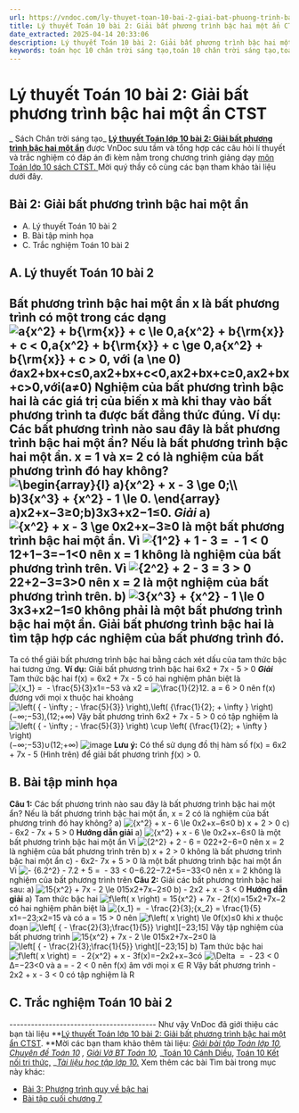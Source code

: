 ```yaml
---
url: https://vndoc.com/ly-thuyet-toan-10-bai-2-giai-bat-phuong-trinh-bac-hai-mot-an-ctst-294106
title: Lý thuyết Toán 10 bài 2: Giải bất phương trình bậc hai một ẩn CTST - Sách Chân trời sáng tạo - VnDoc.com
date_extracted: 2025-04-14 20:33:06
description: Lý thuyết Toán 10 bài 2: Giải bất phương trình bậc hai một ẩn CTST được VnDoc sưu tầm và giới thiệu  để tham khảo chuẩn bị cho bài giảng học kì mới sắp tới đây của mình.
keywords: toán học 10 chân trời sáng tạo,toán 10 chân trời sáng tạo,toán 10,lý thuyết toán 10 chân trời sáng tạo,lý thuyết toán học 10 CTST,Toán lớp 10,ôn tập lý thuyết toán lớp 10,lý thuyết môn toán 10,lý thuyết toán 10 CTST,Lý thuyết môn toán 10 bài 2,Giải bất phương trình bậc hai một ẩn,trắc nghiệm toán 10 CTST,Lý thuyết toán 10 bài 2 CTST,trắc nghiệm bài Giải bất phương trình bậc hai một ẩn
---
```


# Lý thuyết Toán 10 bài 2: Giải bất phương trình bậc hai một ẩn CTST
 _ Sách Chân trời sáng tạo_
**[Lý thuyết Toán lớp 10 bài 2: Giải bất phương trình bậc hai một ẩn](<https://vndoc.com/ly-thuyet-toan-10-bai-2-giai-bat-phuong-trinh-bac-hai-mot-an-ctst-294106>)** được VnDoc sưu tầm và tổng hợp các câu hỏi lí thuyết và trắc nghiệm có đáp án đi kèm nằm trong chương trình giảng dạy [môn Toán lớp 10 sách CTST. ](<https://vndoc.com/toan-10-chan-troi-sang-tao-tap1>)Mời quý thầy cô cùng các bạn tham khảo tài liệu dưới đây.
## Bài 2: Giải bất phương trình bậc hai một ẩn
  * A. Lý thuyết Toán 10 bài 2
  * B. Bài tập minh họa
  * C. Trắc nghiệm Toán 10 bài 2

## A. Lý thuyết Toán 10 bài 2
Bất phương trình bậc hai một ẩn x là bất phương trình có một trong các dạng ![a{x^2} + b{\\rm{x}} + c \\le 0,a{x^2} + b{\\rm{x}} + c < 0,a{x^2} + b{\\rm{x}} + c \\ge 0,a{x^2} + b{\\rm{x}} + c > 0,  với \(a \\ne 0\)](https://i.vdoc.vn/data/image/blank.png)ớax2+bx+c≤0,ax2+bx+c<0,ax2+bx+c≥0,ax2+bx+c>0,với\(a≠0\)
Nghiệm của bất phương trình bậc hai là các giá trị của biến x mà khi thay vào bất phương trình ta được bất đẳng thức đúng.
**Ví dụ:** Các bất phương trình nào sau đây là bắt phương trình bậc hai một ẩn? Nếu là bất phương trình bậc hai một ẩn. x = 1 và x= 2 có là nghiệm của bất phương trình đó hay không?
![\\begin{array}{l}
a\){x^2} + x - 3 \\ge 0;\\\\
b\)3{x^3} + {x^2} - 1 \\le 0.
\\end{array}](https://i.vdoc.vn/data/image/blank.png)a\)x2+x−3≥0;b\)3x3+x2−1≤0.
_**Giải**_
a\) ![{x^2} + x - 3 \\ge 0](https://i.vdoc.vn/data/image/blank.png)x2+x−3≥0 là một bất phương trình bậc hai một ẩn.
Vì ![{1^2} + 1 - 3 =  - 1 < 0](https://i.vdoc.vn/data/image/blank.png)12+1−3=−1<0 nên x = 1 không là nghiệm của bất phương trình trên.
Vì ![{2^2} + 2 - 3 = 3 > 0](https://i.vdoc.vn/data/image/blank.png)22+2−3=3>0 nên x = 2 là một nghiệm của bất phương trình trên.
b\) ![3{x^3} + {x^2} - 1 \\le 0](https://i.vdoc.vn/data/image/blank.png)3x3+x2−1≤0 không phải là một bất phương trình bậc hai một ẩn.
Giải bất phương trình bậc hai là tìm tập hợp các nghiệm của bất phương trình đó.  
---  
Ta có thể giải bất phương trình bậc hai bằng cách xét dấu của tam thức bậc hai tương ứng.
**Ví dụ:** Giải bất phương trình bậc hai 6x2 \+ 7x - 5 > 0
 _**Giải**_
Tam thức bậc hai f\(x\) = 6x2 \+ 7x - 5 có hai nghiệm phân biệt là ![{x_1} =  - \\frac{5}{3}](https://i.vdoc.vn/data/image/blank.png)x1=−53 và x2 = ![\\frac{1}{2}](https://i.vdoc.vn/data/image/blank.png)12.
a = 6 > 0 nên f\(x\) đương với mọi x thuộc hai khoảng![\\left\( { - \\infty ; - \\frac{5}{3}} \\right\),\\left\( {\\frac{1}{2}; + \\infty } \\right\)](https://i.vdoc.vn/data/image/blank.png)\(−∞;−53\),\(12;+∞\)
Vậy bất phương trình 6x2 \+ 7x - 5 > 0 có tập nghiệm là ![\\left\( { - \\infty ; - \\frac{5}{3}} \\right\) \\cup \\left\( {\\frac{1}{2}; + \\infty } \\right\)](https://i.vdoc.vn/data/image/blank.png)\(−∞;−53\)∪\(12;+∞\)
![image](https://i.vdoc.vn/data/image/2023/04/12/vi-du-34.jpg)
**Lưu ý:** Có thể sử dụng đồ thị hàm số f\(x\) = 6x2 \+ 7x - 5 \(Hình trên\) để giải bất phương trình ƒ\(x\) > 0.
## B. Bài tập minh họa
**Câu 1:** Các bất phương trình nào sau đây là bất phương trình bậc hai một ẩn? Nếu là bất phương trình bậc hai một ẩn, x = 2 có là nghiệm của bất phương trình đó hay không?
a\) ![{x^2} + x - 6 \\le 0](https://i.vdoc.vn/data/image/blank.png)x2+x−6≤0
b\) x + 2 > 0
c\) - 6x2 \- 7x + 5 > 0
**Hướng dẫn giải**
a\) ![{x^2} + x - 6 \\le 0](https://i.vdoc.vn/data/image/blank.png)x2+x−6≤0 là một bất phương trình bậc hai một ẩn
Vì ![{2^2} + 2 - 6 = 0](https://i.vdoc.vn/data/image/blank.png)22+2−6=0 nên x = 2 là nghiệm của bất phương trình trên
b\) x + 2 > 0 không là bất phương trình bậc hai một ẩn
c\) - 6x2\- 7x + 5 > 0 là một bất phương trình bậc hai một ẩn
Vì ![- {6.2^2} - 7.2 + 5 =  - 33 < 0](https://i.vdoc.vn/data/image/blank.png)−6.22−7.2+5=−33<0 nên x = 2 không là nghiệm của bất phương trình trên
**Câu 2:** Giải các bất phương trình bậc hai sau:
a\) ![15{x^2} + 7x - 2 \\le 0](https://i.vdoc.vn/data/image/blank.png)15x2+7x−2≤0
b\) - 2x2 \+ x - 3 < 0
**Hướng dẫn giải**
a\) Tam thức bậc hai ![f\\left\( x \\right\) = 15{x^2} + 7x - 2](https://i.vdoc.vn/data/image/blank.png)f\(x\)=15x2+7x−2 có hai nghiệm phân biệt là ![{x_1} =  - \\frac{2}{3};{x_2} = \\frac{1}{5}](https://i.vdoc.vn/data/image/blank.png)x1=−23;x2=15
và có a = 15 > 0 nên ![f\\left\( x \\right\) \\le 0](https://i.vdoc.vn/data/image/blank.png)f\(x\)≤0 khi _x_ thuộc đoạn ![\\left\[ { - \\frac{2}{3};\\frac{1}{5}} \\right\]](https://i.vdoc.vn/data/image/blank.png)\[−23;15\]
Vậy tập nghiệm của bất phương trình ![15{x^2} + 7x - 2 \\le 0](https://i.vdoc.vn/data/image/blank.png)15x2+7x−2≤0 là ![\\left\[ { - \\frac{2}{3};\\frac{1}{5}} \\right\]](https://i.vdoc.vn/data/image/blank.png)\[−23;15\]
b\) Tam thức bậc hai ![f\\left\( x \\right\) =  - 2{x^2} + x - 3](https://i.vdoc.vn/data/image/blank.png)f\(x\)=−2x2+x−3có ![\\Delta  =  - 23 < 0](https://i.vdoc.vn/data/image/blank.png)Δ=−23<0 và a = - 2 < 0
nên f\(x\) âm với mọi x ∈ R
Vậy bất phương trình - 2x2 \+ x - 3 < 0 có tập nghiệm là R
## C. Trắc nghiệm Toán 10 bài 2
\-----------------------------------------
Như vậy VnDoc đã giới thiệu các bạn tài liệu **[Lý thuyết Toán lớp 10 bài 2: Giải bất phương trình bậc hai một ẩn CTST](<https://vndoc.com/ly-thuyet-toan-10-bai-2-giai-bat-phuong-trinh-bac-hai-mot-an-ctst-294106>). **Mời các bạn tham khảo thêm tài liệu: _[Giải bài tập Toán lớp 10](<https://vndoc.com/giai-toan-lop10>),_ _[Chuyên đề Toán 10](<https://vndoc.com/chuyen-de-toan10>)_ _,_ _[Giải Vở BT Toán 10](<https://vndoc.com/giai-vo-bt-toan10>),_ _[Toán 10 Cánh Diều](<https://vndoc.com/toan-10-canh-dieu-tap1>), [Toán 10 Kết nối tri thức,](<https://vndoc.com/toan-10-ket-noi-tri-thuc-tap1>) __[Tài liệu học tập lớp 10.](<https://vndoc.com/tai-lieu-hoc-tap-lop10>)_
Xem thêm các bài Tìm bài trong mục này khác:
  * [Bài 3: Phương trình quy về bậc hai](</ly-thuyet-toan-10-bai-3-phuong-trinh-quy-ve-bac-hai-ctst-294111>)
  * [Bài tập cuối chương 7](</ly-thuyet-toan-10-bai-tap-cuoi-chuong-7-ctst-294181>)

